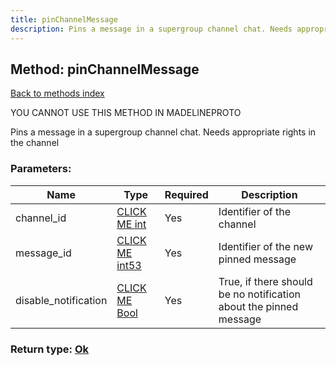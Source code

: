 ```yaml
---
title: pinChannelMessage
description: Pins a message in a supergroup channel chat. Needs appropriate rights in the channel
---
```

## Method: pinChannelMessage  
[Back to methods index](index.md)


YOU CANNOT USE THIS METHOD IN MADELINEPROTO


Pins a message in a supergroup channel chat. Needs appropriate rights in the channel

### Parameters:

| Name     |    Type       | Required | Description |
|----------|---------------|----------|-------------|
|channel\_id|[CLICK ME int](../types/int.md) | Yes|Identifier of the channel|
|message\_id|[CLICK ME int53](../types/int53.md) | Yes|Identifier of the new pinned message|
|disable\_notification|[CLICK ME Bool](../types/Bool.md) | Yes|True, if there should be no notification about the pinned message|


### Return type: [Ok](../types/Ok.md)


